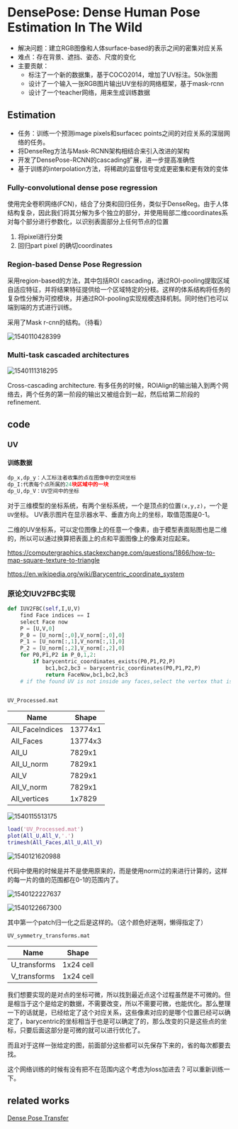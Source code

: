 

# DensePose: Dense Human Pose Estimation In The Wild

- 解决问题：建立RGB图像和人体surface-based的表示之间的密集对应关系
- 难点：存在背景、遮挡、姿态、尺度的变化
- 主要贡献：
  - 标注了一个新的数据集，基于COCO2014，增加了UV标注。50k张图
  - 设计了一个输入一张RGB图片输出UV坐标的网络框架，基于mask-rcnn
  - 设计了一个teacher网络，用来生成训练数据



## Estimation

- 任务：训练一个预测image pixels和surfacec points之间的对应关系的深层网络的任务。
- 将DenseReg方法与Mask-RCNN架构相结合来引入改进的架构
- 开发了DensePose-RCNN的cascading扩展，进一步提高准确性
- 基于训练的interpolation方法，将稀疏的监督信号变成更密集和更有效的变体

### Fully-convolutional dense pose regression

使用完全卷积网络(FCN)，结合了分类和回归任务，类似于DenseReg。由于人体结构复杂，因此我们将其分解为多个独立的部分，并使用局部二维coordinates系对每个部分进行参数化，以识别表面部分上任何节点的位置

1. 将pixel进行分类
2. 回归part pixel 的确切coordinates

### Region-based Dense Pose Regression

采用region-based的方法，其中包括ROI cascading，通过ROI-pooling提取区域自适应特征，并将结果特征提供给一个区域特定的分枝。这样的体系结构将任务的复杂性分解为可控模块，并通过ROI-pooling实现规模选择机制。同时他们也可以端到端的方式进行训练。

采用了Mask r-cnn的结构。（待看）

![1540110428399](assets/1540110428399.png)

### Multi-task cascaded architectures

![1540111318295](assets/1540111318295.png)

Cross-cascading architecture. 有多任务的时候，ROIAlign的输出输入到两个网络去，两个任务的第一阶段的输出又被组合到一起，然后给第二阶段的refinement.



## code
### UV

#### 训练数据

```python
dp_x,dp_y：人工标注者收集的点在图像中的空间坐标
dp_I:代表每个点所属的24块区域中的一块
dp_U,dp_V：UV空间中的坐标
```



对于三维模型的坐标系统，有两个坐标系统，一个是顶点的位置`(x,y,z)`，一个是`UV`坐标。
UV表示图片在显示器水平、垂直方向上的坐标，取值范围是0-1。

二维的UV坐标系，可以定位图像上的任意一个像素，由于模型表面贴图也是二维的，所以可以通过换算把表面上的点和平面图像上的像素对应起来。

https://computergraphics.stackexchange.com/questions/1866/how-to-map-square-texture-to-triangle

https://en.wikipedia.org/wiki/Barycentric_coordinate_system

### 原论文IUV2FBC实现
```python
def IUV2FBC(self,I,U,V)
    find Face indices == I
    select Face now
    P = [U,V,0]
    P_0 = [U_norm[:,0],V_norm[:,0],0]
    P_1 = [U_norm[:,1],V_norm[:,1],0]
    P_2 = [U_norm[:,2],V_norm[:,2],0]
    for P0,P1,P2 in P_0,1,2:
        if barycentric_coordinates_exists(P0,P1,P2,P)
            bc1,bc2,bc3 = barycentric_coordinates(P0,P1,P2,P)
            return FaceNow,bc1,bc2,bc3
    # if the found UV is not inside any faces,select the vertex that is closest
    
```


`UV_Processed.mat`

| Name            | Shape   |
| --------------- | ------- |
| All_FaceIndices | 13774x1 |
| All_Faces       | 13774x3 |
| All_U           | 7829x1  |
| All_U_norm      | 7829x1  |
| All_V           | 7829x1  |
| All_V_norm      | 7829x1  |
| All_vertices    | 1x7829  |

![1540115513175](assets/1540115513175.png)

```matlab
load('UV_Processed.mat')
plot(All_U,All_V,'.')
trimesh(All_Faces,All_U,All_V)
```



![1540121620988](assets/1540121620988.png)

代码中使用的时候是并不是使用原来的，而是使用norm过的来进行计算的，这样的每一片的值的范围都在0-1的范围内了。

![1540122227637](assets/1540122227637.png)

![1540122667300](assets/1540122667300.png)



其中第一个patch归一化之后是这样的。（这个颜色好迷啊，懒得指定了）

`UV_symmetry_transforms.mat`

| Name         | Shape     |
| ------------ | --------- |
| U_transforms | 1x24 cell |
| V_transforms | 1x24 cell |



我们想要实现的是对点的坐标可微，所以找到最近点这个过程虽然是不可微的。但是相当于这个是给定的数据，不需要改变，所以不需要可微，也能优化。那么整理一下的话就是，已经给定了这个对应关系，这些像素对应的是哪个位置已经可以确定了，barycentric的坐标相当于也是可以确定了的，那么改变的只是这些点的坐标，只要后面这部分是可微的就可以进行优化了。

而且对于这样一张给定的图，前面部分这些都可以先保存下来的，省的每次都要去找。

这个网络训练的时候有没有把不在范围内这个考虑为loss加进去？可以重新训练一下。










## related works

[Dense Pose Transfer](https://arxiv.org/abs/1809.01995)

